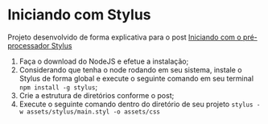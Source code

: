 # Iniciando com Stylus

Projeto desenvolvido de forma explicativa para o post [Iniciando com o pré-processador Stylus](https://medium.com/@helderburato/iniciando-com-o-pr%C3%A9-processador-stylus-4b65e5e26bda#.aqlw767mm)

1. Faça o download do NodeJS e efetue a instalação;
2. Considerando que tenha o node rodando em seu sistema, instale o Stylus de forma global e execute o seguinte comando em seu terminal `npm install -g stylus`;
3. Crie a estrutura de diretórios conforme o post;
4. Execute o seguinte comando dentro do diretório de seu projeto `stylus -w assets/stylus/main.styl -o assets/css`
